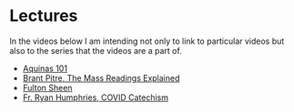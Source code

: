 # Lectures

In the videos below I am intending not only to link to particular videos but also to the series that the videos are a part of.

* [Aquinas 101](https://aquinas101.thomisticinstitute.org/)
* [Brant Pitre, The Mass Readings Explained](https://www.youtube.com/watch?v=UzFs1FK1aiU)
* [Fulton Sheen](https://www.youtube.com/watch?v=K8qqZup3Bg4)
* [Fr. Ryan Humphries, COVID Catechism](https://www.youtube.com/watch?v=dfgDrzczaLU)
